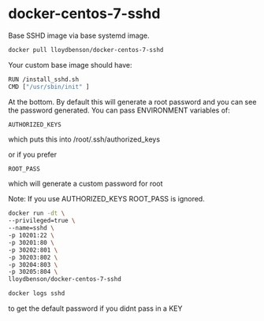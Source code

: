 # docker-centos-7-sshd

Base SSHD image via base systemd image.

```sh
docker pull lloydbenson/docker-centos-7-sshd
```
Your custom base image should have:

```sh
RUN /install_sshd.sh
CMD ["/usr/sbin/init" ]
```
At the bottom.  By default this will generate a root password and you can see the password generated.  You can pass ENVIRONMENT variables of:

```sh
AUTHORIZED_KEYS
```
which puts this into /root/.ssh/authorized_keys

or if you prefer
```
ROOT_PASS
```
which will generate a custom password for root

Note: If you use AUTHORIZED_KEYS ROOT_PASS is ignored.

```sh
docker run -dt \
--privileged=true \
--name=sshd \
-p 10201:22 \
-p 30201:80 \
-p 30202:801 \
-p 30203:802 \
-p 30204:803 \
-p 30205:804 \
lloydbenson/docker-centos-7-sshd
```

```sh
docker logs sshd
```
to get the default password if you didnt pass in a KEY
